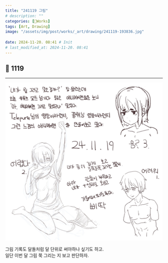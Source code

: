 ```yaml
---
title: "241119 그림"
# description: ""
categories: [🍇Works]
tags: [Art, Drawing]
image: "/assets/img/post/works/_art/drawing/241119-193836.jpg"

date: 2024-11-20. 08:41 # Init
# last_modified_at: 2024-11-20. 08:41
---
```


## 📀 1119

---

![241119-193836](/assets/img/post/works/_art/drawing/241119-193836.jpg)

그림 기록도 달돌처럼 달 단위로 써야하나 싶기도 하고.  
일단 이번 달 그림 쭉 그리는 지 보고 판단하자.  
